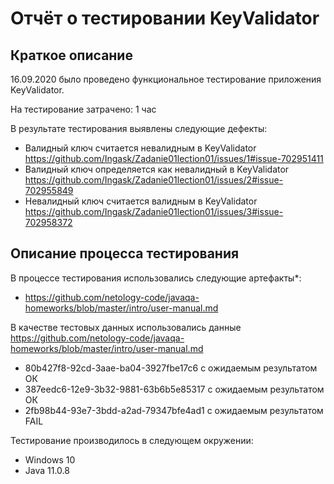 # Отчёт о тестировании KeyValidator

## Краткое описание

16.09.2020  было проведено функциональное тестирование приложения KeyValidator.

На тестирование затрачено: 1 час

В результате тестирования выявлены следующие дефекты:
* Валидный ключ считается невалидным в KeyValidator  https://github.com/Ingask/Zadanie01lection01/issues/1#issue-702951411
* Валидный ключ определяется как невалидный в KeyValidator  https://github.com/Ingask/Zadanie01lection01/issues/2#issue-702955849
* Невалидный ключ считается валидным в KeyValidator https://github.com/Ingask/Zadanie01lection01/issues/3#issue-702958372

## Описание процесса тестирования

В процессе тестирования использовались следующие артефакты*:
* https://github.com/netology-code/javaqa-homeworks/blob/master/intro/user-manual.md

В качестве тестовых данных использовались данные https://github.com/netology-code/javaqa-homeworks/blob/master/intro/user-manual.md
* 80b427f8-92cd-3aae-ba04-3927fbe17c6 с ожидаемым результатом ОК
* 387eedc6-12e9-3b32-9881-63b6b5e85317 с ожидаемым результатом ОК 
* 2fb98b44-93e7-3bdd-a2ad-79347bfe4ad1 с ожидаемым результатом FAIL

Тестирование производилось в следующем окружении:
* Windows 10
* Java 11.0.8
